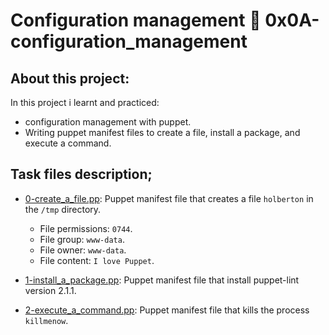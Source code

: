 # Configuration management :page_with_curl: 0x0A-configuration_management

## About this project:
In this project i learnt and practiced:
- configuration management with puppet.
- Writing puppet manifest files to create a file, install a
package, and execute a command.

## Task files description;

* [0-create_a_file.pp](./0-create_a_file.pp): Puppet manifest file that
  creates a file `holberton` in the `/tmp` directory.
    * File permissions: `0744`.
    * File group: `www-data`.
    * File owner: `www-data`.
    * File content: `I love Puppet`.

* [1-install_a_package.pp](./1-install_a_package.pp): Puppet manifest file
  that install puppet-lint version 2.1.1.

* [2-execute_a_command.pp](./2-execute_a_command.pp): Puppet manifest file
  that kills the process `killmenow`. 
